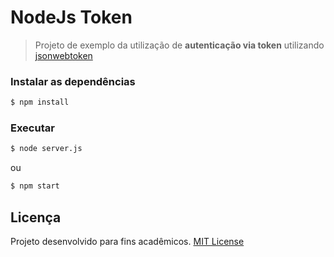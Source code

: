 # NodeJs Token
> Projeto de exemplo da utilização de **autenticação via token** utilizando [jsonwebtoken](https://github.com/auth0/node-jsonwebtoken)

### Instalar as dependências
```sh
$ npm install
```

### Executar
```sh
$ node server.js
```

ou

```sh
$ npm start
```

## Licença
Projeto desenvolvido para fins acadêmicos.
[MIT License](./LICENSE)